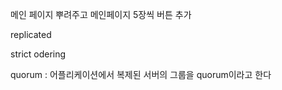 메인 페이지 뿌려주고 
메인페이지 5장씩
버튼 추가


replicated

strict odering

quorum : 어플리케이션에서 복제된 서버의 그룹을 quorum이라고 한다



